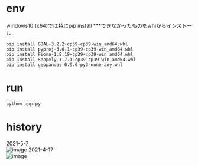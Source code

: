 # env
windows10 (x64)では特にpip install ***できなかったものをwhlからインストール
```
pip install GDAL-3.2.2-cp39-cp39-win_amd64.whl
pip install pyproj-3.0.1-cp39-cp39-win_amd64.whl
pip install Fiona-1.8.19-cp39-cp39-win_amd64.whl
pip install Shapely-1.7.1-cp39-cp39-win_amd64.whl
pip install geopandas-0.9.0-py3-none-any.whl
```

# run
```
python app.py
```

# history
2021-5-7  
![image](https://user-images.githubusercontent.com/37448236/117384424-e07af900-af1d-11eb-967a-914fe56f05f5.png)
2021-4-17  
![image](https://user-images.githubusercontent.com/37448236/115113856-4df2d400-9fc7-11eb-94ae-e847f5935321.png)
